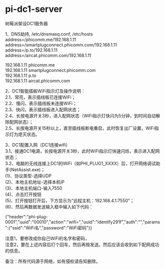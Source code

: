 # pi-dc1-server
树莓派架设DC1服务器

1、DNS劫持, /etc/dnsmasq.conf, /etc/hosts  
address=/phicomm.me/192.168.1.11  
address=/smartplugconnect.phicomm.com/192.168.1.11  
address=/p.to/192.168.1.11  
address=/aircat.phicomm.com/192.168.1.11  

192.168.1.11 phicomm.me  
192.168.1.11 smartplugconnect.phicomm.com  
192.168.1.11 p.to  
192.168.1.11 aircat.phicomm.com  

2、DC1智能插板WiFi指示灯及操作说明：  
  2.1、常亮，表示插线板已连接WiFi；  
  2.2、慢闪，表示插线板未连接WiFi；  
  2.3、快闪，表示插线板进入配网状态；  
  2.4、长按电源开关3秒，进入配网状态（WiFi指示灯快闪为5分钟，到时间自动解除配网状态）；  
  2.5、长按电源开关15秒以上，直至插线板断电重启，此时恢复出厂设置，WiFi指示灯为熄灭状态。  

3、DC1配置入网（DC1连接wifi）  
  3.1、接通DC1电源，长按电源开关3秒，此时WiFi指示灯快速闪烁，表示进入配网状态；  
  3.2、电脑的无线连接上DC1的WiFi（如PHI_PLUG1_XXXX）后，打开网络调试助手(NetAssist.exe)；  
    (1)、协议类型-选择UDP  
    (2)、本地主机地址-选择本机IP  
    (3)、本地主机端口-输入7550  
    (4)、点击打开按钮  
    (5)、打开按钮打开后，下方显示为“远程主机：192.168.4.1:7550”；  
    (6)、然后再数据发送输入框中输入如下代码：  
  
{"header":"phi-plug-0001","uuid":"00010","action":"wifi=","uuid":"identify291f","auth":"","params":{"ssid":"WiFi名","password":"WiFi密码"}}  

注意1，要修改成你自己WiFi的名字和密码，  
注意2，要在上述内容后打个回车，然后再按发送。然后应该会收到如下配网成功的信息。  



























备注：所有代码源于网络，如有侵权请告知删除。
